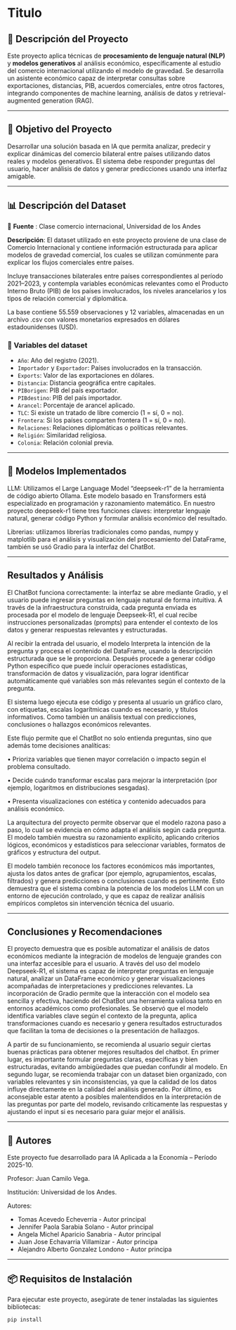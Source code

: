 # Titulo

## 📌 Descripción del Proyecto

Este proyecto aplica técnicas de **procesamiento de lenguaje natural (NLP)** y **modelos generativos** al análisis económico, específicamente al estudio del comercio internacional utilizando el modelo de gravedad. Se desarrolla un asistente económico capaz de interpretar consultas sobre exportaciones, distancias, PIB, acuerdos comerciales, entre otros factores, integrando componentes de machine learning, análisis de datos y retrieval-augmented generation (RAG).

---

## 🎯 Objetivo del Proyecto

Desarrollar una solución basada en IA que permita analizar, predecir y explicar dinámicas del comercio bilateral entre países utilizando datos reales y modelos generativos. El sistema debe responder preguntas del usuario, hacer análisis de datos y generar predicciones usando una interfaz amigable.

---

## 📊 Descripción del Dataset

🔗 **Fuente** :  Clase comercio internacional, Universidad de los Andes


**Descripción**: El dataset utilizado en este proyecto proviene de una clase de Comercio Internacional y contiene información estructurada para aplicar modelos de gravedad comercial, los cuales se utilizan comúnmente para explicar los flujos comerciales entre países.

Incluye transacciones bilaterales entre países correspondientes al período 2021–2023, y contempla variables económicas relevantes como el Producto Interno Bruto (PIB) de los países involucrados, los niveles arancelarios y los tipos de relación comercial y diplomática.

La base contiene 55.559 observaciones y 12 variables, almacenadas en un archivo .csv con valores monetarios expresados en dólares estadounidenses (USD).
 
### 📌 Variables del dataset

- `Año`: Año del registro (2021).
- `Importador` y `Exportador`: Países involucrados en la transacción.
- `Exports`: Valor de las exportaciones en dólares.
- `Distancia`: Distancia geográfica entre capitales.
- `PIBorigen`: PIB del país exportador.
- `PIBdestino`: PIB del país importador.
- `Arancel`: Porcentaje de arancel aplicado.
- `TLC`: Si existe un tratado de libre comercio (1 = sí, 0 = no).
- `Frontera`: Si los países comparten frontera (1 = sí, 0 = no).
- `Relaciones`: Relaciones diplomáticas o políticas relevantes.
- `Religión`: Similaridad religiosa.
- `Colonia`: Relación colonial previa.

---

## 🚀 Modelos Implementados
LLM: Utilizamos el Large Language Model “deepseek-r1” de la herramienta de código abierto Ollama. Este modelo basado en Transformers está especializado en programación y razonamiento matemático. En nuestro proyecto deepseek-r1 tiene tres funciones claves:  interpretar lenguaje natural, generar código Python y formular análisis económico del resultado.

Librerias: utilizamos librerías tradicionales como pandas, numpy y matplotlib para el análisis y visualización del procesamiento del DataFrame, también se usó Gradio para la interfaz del  ChatBot.


---

## Resultados y Análisis
El ChatBot funciona correctamente: la interfaz se abre mediante Gradio, y el usuario puede ingresar preguntas en lenguaje natural de forma intuitiva. A través de la infraestructura construida, cada pregunta enviada es procesada por el modelo de lenguaje Deepseek-R1, el cual recibe instrucciones personalizadas (prompts) para entender el contexto de los datos y generar respuestas relevantes y estructuradas.

Al recibir la entrada del usuario, el modelo Interpreta la intención de la pregunta y procesa el contenido del DataFrame, usando la descripción estructurada que se le proporciona. Después procede a generar código Python específico que puede incluir operaciones estadísticas, transformación de datos y visualización, para lograr identificar automáticamente qué variables son más relevantes según el contexto de la pregunta.

El sistema luego ejecuta ese código y presenta al usuario un gráfico claro, con etiquetas, escalas logarítmicas cuando es necesario, y títulos informativos. Como también un análisis textual con predicciones, conclusiones o hallazgos económicos relevantes.

Este flujo permite que el ChatBot no solo entienda preguntas, sino que además tome decisiones analíticas:

•	Prioriza variables que tienen mayor correlación o impacto según el problema consultado.

•	Decide cuándo transformar escalas para mejorar la interpretación (por ejemplo, logaritmos en distribuciones sesgadas).

•	Presenta visualizaciones con estética y contenido adecuados para análisis económico.

La arquitectura del proyecto permite observar que el modelo razona paso a paso, lo cual se evidencia en cómo adapta el análisis según cada pregunta. El modelo también muestra su razonamiento explícito, aplicando criterios lógicos, económicos y estadísticos para seleccionar variables, formatos de gráficos y estructura del output.

El modelo también reconoce los factores económicos más importantes, ajusta los datos antes de graficar (por ejemplo, agrupamientos, escalas, filtrados) y genera predicciones o conclusiones cuando es pertinente. Esto demuestra que el sistema combina la potencia de los modelos LLM con un entorno de ejecución controlado, y que es capaz de realizar análisis empíricos completos sin intervención técnica del usuario.


---

## Conclusiones y Recomendaciones
El proyecto demuestra que es posible automatizar el análisis de datos económicos mediante la integración de modelos de lenguaje grandes con una interfaz accesible para el usuario. A través del uso del modelo Deepseek-R1, el sistema es capaz de interpretar preguntas en lenguaje natural, analizar un DataFrame económico y generar visualizaciones acompañadas de interpretaciones y predicciones relevantes. La incorporación de Gradio permite que la interacción con el modelo sea sencilla y efectiva, haciendo del ChatBot una herramienta valiosa tanto en entornos académicos como profesionales. Se observó que el modelo identifica variables clave según el contexto de la pregunta, aplica transformaciones cuando es necesario y genera resultados estructurados que facilitan la toma de decisiones o la presentación de hallazgos.

A partir de su funcionamiento, se recomienda al usuario seguir ciertas buenas prácticas para obtener mejores resultados del chatbot. En primer lugar, es importante formular preguntas claras, específicas y bien estructuradas, evitando ambigüedades que puedan confundir al modelo. En segundo lugar, se recomienda trabajar con un dataset bien organizado, con variables relevantes y sin inconsistencias, ya que la calidad de los datos influye directamente en la calidad del análisis generado. Por último, es aconsejable estar atento a posibles malentendidos en la interpretación de las preguntas por parte del modelo, revisando críticamente las respuestas y ajustando el input si es necesario para guiar mejor el análisis.

---

## 👥 Autores

Este proyecto fue desarrollado para IA Aplicada a la Economía – Período 2025-10.

Profesor: Juan Camilo Vega.

Institución: Universidad de los Andes.

Autores:

- Tomas Acevedo Echeverria - Autor principal
- Jennifer Paola Sarabia Solano - Autor principal
- Angela Michel Aparicio Sanabria - Autor principal
- Juan Jose Echavarria Villamizar - Autor principa
- Alejandro Alberto Gonzalez Londono - Autor principa

---

## 📦 Requisitos de Instalación

Para ejecutar este proyecto, asegúrate de tener instaladas las siguientes bibliotecas:

```bash
pip install 


